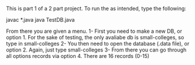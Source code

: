 This is part 1 of a 2 part project. To run the as intended, type the following:

javac *.java
java TestDB.java

From there you are given a menu. 
1- First you need to make a new DB, or option 1.  For the sake of testing, the only avaliabe db is small-colleges, so type in small-colleges
2- You then need to open the database (.data file), or option 2. Again, just type small-colleges
3- From there you can go through all options records via option 4. There are 16 records (0-15)
